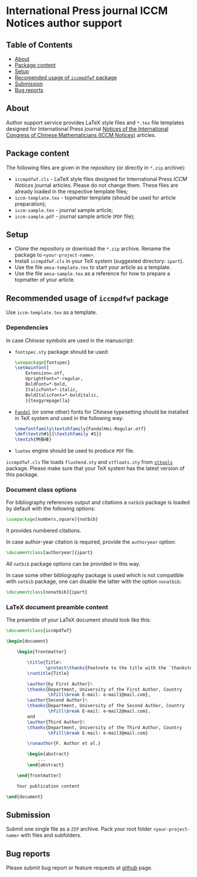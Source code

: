 # International Press journal ICCM Notices author support

## Table of Contents

* [About](#about)
* [Package content](#package-content)
* [Setup](#setup)
* [Recomended usage of `iccmpdfwf` package](#recomended-usage-of-iccmpdfwf-package)
* [Submission](#submission)
* [Bug reports](#bug-reports)

## About

Author support service provides LaTeX style files and `*.tex` file templates designed for International Press journal
[Notices of the International Congress of Chinese Mathematicians (ICCM Notices)](http://www.intlpress.com/ICCM/) articles.

## Package content

The following files are given in the repository (or directly in `*.zip` archive):

* `iccmpdfwf.cls` - LaTeX style files designed for International Press *ICCM Notices* journal articles.
  Please do not change them. These files are already loaded in the respective template files;
* `iccm-template.tex` - topmatter template (should be used for article preparation);
* `iccm-sample.tex` - journal sample article;
* `iccm-sample.pdf` - journal sample article (`PDF` file);

## Setup
* Clone the repository or download the `*.zip` archive. Rename the package to `<your-project-name>`.
* Install `iccmpdfwf.cls` in your TeX system (suggested directory: `ipart`).
* Use the file `amsa-template.tex` to start your article as a template.
* Use the file `amsa-sample.tex` as a reference for how to prepare a topmatter of your article.

## Recommended usage of `iccmpdfwf` package

Use `iccm-template.tex` as a template.

### Dependencies

In case *Chinese* symbols are used in the manuscript:
* `fontspec.sty` package should be used:
    ```latex
    \usepackage{fontspec}
    \setmainfont[
        Extension=.otf,
        UprightFont=*-regular,
        BoldFont=*-bold,
        ItalicFont=*-italic,
        BoldItalicFont=*-bolditalic,
        ]{texgyrepagella}

    ```
* [`Fandol`](https://ctan.org/tex-archive/fonts/fandol) (or some other) fonts 
  for Chinese typesetting should be installed in TeX system and used in the following way:
    ```latex
    \newfontfamily\textzhfamily{FandolHei-Regular.otf}
    \def\textzh#1{{\textzhfamily #1}}
    \textzh{林振峰}
    ```
* `luatex` engine should be used to produce `PDF` file.

`iccmpdfwf.cls` file loads `flushend.sty` and `stfloats.sty` from [`sttools`](https://ctan.org/pkg/sttools) package.
Please make sure that your TeX system has the latest version of this package.

### Document class options

For bibliography references output and citations a `natbib` package
is loaded by default with the following options:
```latex
\usepackage[numbers,square]{natbib}
```
It provides numbered citations.

In case author-year citation is required, provide the `authoryear` option:
```latex
\documentclass[authoryear]{ipart}
```
All `natbib` package options can be provided in this way.

In case some other bibliography package is used
which is not compatible with `natbib` package,
one can disable the latter with the option `nonatbib`:
```latex
\documentclass[nonatbib]{ipart}
```

### LaTeX document preamble content

The preamble of your LaTeX document should look like this:

```latex
\documentclass{iccmpdfwf}

\begin{document}

    \begin{frontmatter}

        \title{Title%
               \protect\thanks{Footnote to the title with the `thankstext' command.}}
        \runtitle{Title}

        \author{by First Author}%
        \thanks{Department, University of the First Author, Country
                \hfill\break E-mail: e-mail1@mail.com},
        \author{Second Author}%
        \thanks{Department, University of the Second Author, Country
                \hfill\break E-mail: e-mail2@mail.com},
        and
        \author{Third Author}%
        \thanks{Department, University of the Third Author, Country
                \hfill\break E-mail: e-mail3@mail.com}

        \runauthor{F. Author et al.}

        \begin{abstract}
            ...
        \end{abstract}

    \end{frontmatter}

    Your publication content

\end{document}
```

## Submission

Submit one single file as a `ZIP` archive.
Pack your root folder `<your-project-name>` with files and subfolders.

## Bug reports

Please submit bug report or feature requests at
[github](https://github.com/vtex-soft/texsupport.intlpress-iccm/issues) page.